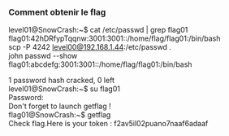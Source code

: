 ### Comment obtenir le flag
level01@SnowCrash:~$ cat /etc/passwd | grep flag01  
flag01:42hDRfypTqqnw:3001:3001::/home/flag/flag01:/bin/bash  
scp -P 4242 level00@192.168.1.44:/etc/passwd .  
john passwd --show  
flag01:abcdefg:3001:3001::/home/flag/flag01:/bin/bash  
  
1 password hash cracked, 0 left  
level01@SnowCrash:~$ su flag01  
Password:  
Don't forget to launch getflag !  
flag01@SnowCrash:~$ getflag  
Check flag.Here is your token : f2av5il02puano7naaf6adaaf  

